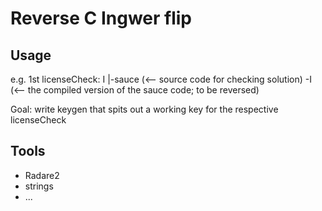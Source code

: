 # Reverse C Ingwer flip

## Usage
e.g. 1st licenseCheck:
I
|-sauce (<-- source code for checking solution)
 -I (<-- the compiled version of the sauce code; to be reversed)

Goal: write keygen that spits out a working key for the respective licenseCheck

## Tools
- Radare2
- strings
- ...
